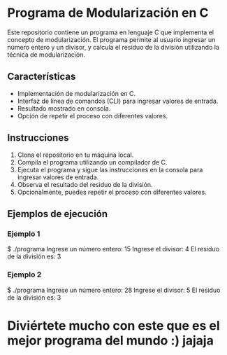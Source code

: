 # Programa de Modularización en C

Este repositorio contiene un programa en lenguaje C que implementa el concepto de modularización. El programa permite al usuario ingresar un número entero y un divisor, y calcula el residuo de la división utilizando la técnica de modularización.

## Características

- Implementación de modularización en C.
- Interfaz de línea de comandos (CLI) para ingresar valores de entrada.
- Resultado mostrado en consola.
- Opción de repetir el proceso con diferentes valores.

## Instrucciones

1. Clona el repositorio en tu máquina local.
2. Compila el programa utilizando un compilador de C.
3. Ejecuta el programa y sigue las instrucciones en la consola para ingresar valores de entrada.
4. Observa el resultado del residuo de la división.
5. Opcionalmente, puedes repetir el proceso con diferentes valores.

## Ejemplos de ejecución 
### Ejemplo 1
$ ./programa
Ingrese un número entero: 15
Ingrese el divisor: 4
El residuo de la división es: 3

### Ejemplo 2
$ ./programa
Ingrese un número entero: 28
Ingrese el divisor: 5
El residuo de la división es: 3

# Diviértete mucho con este que es el mejor programa del mundo :) jajaja
